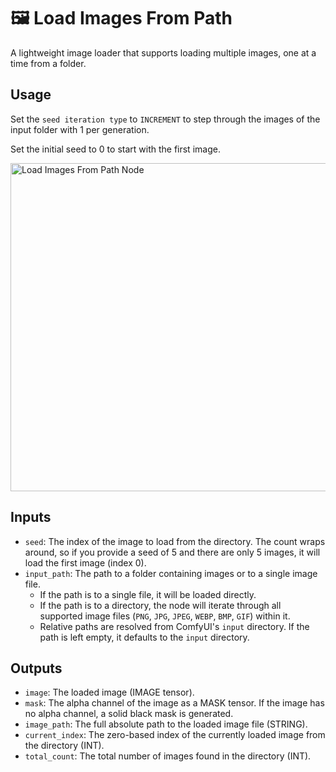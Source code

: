 # 🖼️ Load Images From Path

A lightweight image loader that supports loading multiple images, one at a time from a folder.

## Usage

Set the `seed iteration type` to `INCREMENT` to step through the images of the input folder with 1 per generation.

Set the initial seed to 0 to start with the first image.

<img width="1645" height="525" alt="Load Images From Path Node" src="https://github.com/user-attachments/assets/example-screenshot2.png" />

## Inputs

-   `seed`: The index of the image to load from the directory. The count wraps around, so if you provide a seed of 5 and there are only 5 images, it will load the first image (index 0).
-   `input_path`: The path to a folder containing images or to a single image file.
    -   If the path is to a single file, it will be loaded directly.
    -   If the path is to a directory, the node will iterate through all supported image files (`PNG`, `JPG`, `JPEG`, `WEBP`, `BMP`, `GIF`) within it.
    -   Relative paths are resolved from ComfyUI's `input` directory. If the path is left empty, it defaults to the `input` directory.

## Outputs

-   `image`: The loaded image (IMAGE tensor).
-   `mask`: The alpha channel of the image as a MASK tensor. If the image has no alpha channel, a solid black mask is generated.
-   `image_path`: The full absolute path to the loaded image file (STRING).
-   `current_index`: The zero-based index of the currently loaded image from the directory (INT).
-   `total_count`: The total number of images found in the directory (INT).
